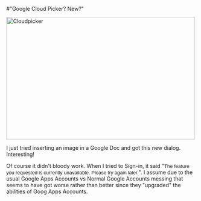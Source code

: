 #"Google Cloud Picker? New?"


 <p><div class='p_embed p_image_embed'>
<a href="http://getfile9.posterous.com/getfile/files.posterous.com/conoroneill/Rsfnyg4YfNBh6mS7luASGjH8ugx7VF3ubAZTu0xix7Wa1SAVVLEgEEicWCBK/cloudpicker.jpg"><img alt="Cloudpicker" height="325" src="http://getfile0.posterous.com/getfile/files.posterous.com/conoroneill/ywrUDBSkzmci6AHmr9pIazedIiH6VMCqjMgDE1T3H15j2KTfB2ueRgAB4rD5/cloudpicker.jpg.scaled.500.jpg" width="500" /></a>
</div>
</p>
<p>I just tried inserting an image in a Google Doc and got this new dialog. Interesting!</p>
<p />
<div>Of course it didn't bloody work. When I tried to Sign-in, it said "<span style="font-family: arial, sans-serif; font-size: 13px;">The feature you requested is currently unavailable. Please try again later.</span>". I assume due to the usual Google Apps Accounts vs Normal Google Accounts messing that seems to have got worse rather than better since they "upgraded" the abilities of Goog Apps Accounts.</div>
 